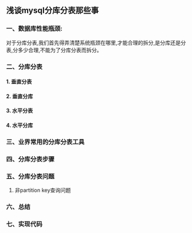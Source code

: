 ## 浅谈mysql分库分表那些事

### 一、数据库性能瓶颈:
   对于分库分表,我们首先得弄清楚系统瓶颈在哪里,才能合理的拆分,是分库还是分表,分多少合理,不能为了分库分表而拆分。
### 二、分库分表
#### 1. 垂直分表
#### 2. 垂直分库
#### 3. 水平分表
#### 4. 水平分库

### 三、业界常用的分库分表工具

### 四、分库分表步骤

### 五、分库分表问题
1. 非partition key查询问题

### 六、总结

### 七、实现代码


   
   
     
  
